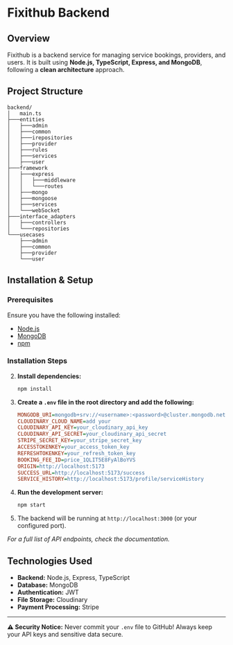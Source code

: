# Fixithub Backend

## Overview
Fixithub is a backend service for managing service bookings, providers, and users. It is built using **Node.js, TypeScript, Express, and MongoDB**, following a **clean architecture** approach.

## Project Structure
```
backend/
│   main.ts
├───entities
│   ├───admin
│   ├───common
│   ├───irepositories
│   ├───provider
│   ├───rules
│   ├───services
│   ├───user
├───framework
│   ├───express
│   │   ├───middleware
│   │   └───routes
│   ├───mongo
│   ├───mongoose
│   ├───services
│   └───webSocket
├───interface_adapters
│   ├───controllers
│   └───repositories
└───usecases
    ├───admin
    ├───common
    ├───provider
    └───user
```

## Installation & Setup
### **Prerequisites**
Ensure you have the following installed:
- [Node.js](https://nodejs.org/)
- [MongoDB](https://www.mongodb.com/)
- [npm](https://www.npmjs.com/)

### **Installation Steps**
2. **Install dependencies:**
   ```sh
   npm install
   ```
3. **Create a `.env` file in the root directory and add the following:**
   ```ini
   MONGODB_URI=mongodb+srv://<username>:<password>@cluster.mongodb.net/<dbname>
   CLOUDINARY_CLOUD_NAME=add your
   CLOUDINARY_API_KEY=your_cloudinary_api_key
   CLOUDINARY_API_SECRET=your_cloudinary_api_secret
   STRIPE_SECRET_KEY=your_stripe_secret_key
   ACCESSTOKENKEY=your_access_token_key
   REFRESHTOKENKEY=your_refresh_token_key
   BOOKING_FEE_ID=price_1QLIT5E8FyAlBoYVS
   ORIGIN=http://localhost:5173
   SUCCESS_URL=http://localhost:5173/success
   SERVICE_HISTORY=http://localhost:5173/profile/serviceHistory
   ```
4. **Run the development server:**
   ```sh
   npm start
   ```
5. The backend will be running at `http://localhost:3000` (or your configured port).



_For a full list of API endpoints, check the documentation._

## **Technologies Used**
- **Backend:** Node.js, Express, TypeScript
- **Database:** MongoDB
- **Authentication:** JWT
- **File Storage:** Cloudinary
- **Payment Processing:** Stripe


---
**⚠ Security Notice:** Never commit your `.env` file to GitHub! Always keep your API keys and sensitive data secure.


